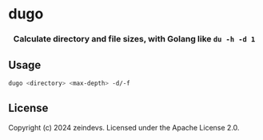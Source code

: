 # dugo

<div align="center">

### Calculate directory and file sizes, with Golang like `du -h -d 1`

</div>

## Usage

```sh
dugo <directory> <max-depth> -d/-f 
```

## License

Copyright (c) 2024 zeindevs. Licensed under the Apache License 2.0.
